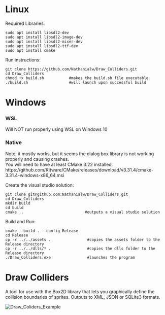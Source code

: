 <h1>Linux</h1>

Required Libraries:
    
    sudo apt install libsdl2-dev
    sudo apt install libsdl2-image-dev
    sudo apt install libsdl2-mixer-dev
    sudo apt install libsdl2-ttf-dev
    sudo apt install cmake


Run instructions:

    git clone https://github.com/Nathanialw/Draw_Colliders.git
    cd Draw_Colliders
    chmod +x build.sh           #makes the build.sh file executable
    ./build.sh                  #will launch upon successful build 


<h1>Windows</h1>

<h3>WSL</h3>
Will NOT run properly using WSL on Windows 10
<h3>Native</h3>
Note: it mostly works, but it seems the dialog box library is not working properly and causing crashes.<br>
You will need to have at least CMake 3.22 installed. https://github.com/Kitware/CMake/releases/download/v3.31.4/cmake-3.31.4-windows-x86_64.msi  

Create the visual studio solution:

    git clone git@github.com:Nathanialw/Draw_Colliders.git
    cd Draw_Colliders
    mkdir build
    cd build
    cmake ..                           #outputs a visual studio solution

Build and Run:

    cmake --build . --config Release
    cd Release 
    cp -r ../../assets .                #copies the assets folder to the Release directory
    cp -r ../../dlls/* .                #copies the dlls folder to the Release directory
    ./Draw_Colliders.exe                #launches the program

<h1>Draw Colliders</h1>

A tool for use with the Box2D library that lets you graphically define the collision boundaries of sprites. Outputs to XML, JSON or SQLite3 formats.

![Draw_Coliders_Example](https://github.com/Nathanialw/Draw_Colliders/assets/52517284/6a69fcc0-d828-48dc-9e04-553d5809a0ff)
